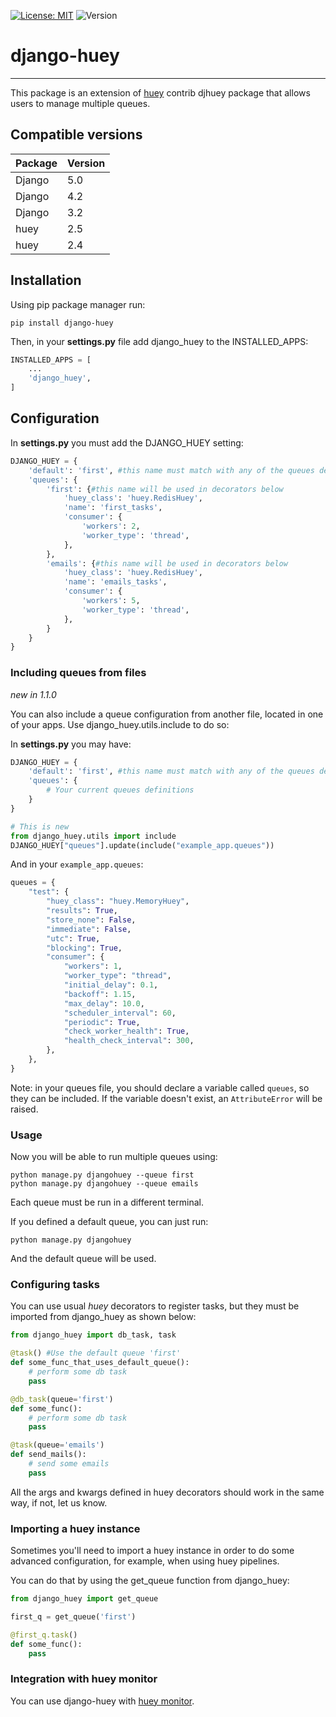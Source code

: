  [![License: MIT](https://img.shields.io/badge/License-MIT-yellow.svg)](https://opensource.org/licenses/MIT) ![Version](https://img.shields.io/badge/version-1.2.0-informational.svg)

# django-huey

***

This package is an extension of [huey](https://github.com/coleifer/huey) contrib djhuey package that allows users to manage multiple queues.

## Compatible versions
| Package     | Version     |
| ----------- | ----------- |
| Django      | 5.0         |
| Django      | 4.2         |
| Django      | 3.2         |
| huey        | 2.5         |
| huey        | 2.4         |

## Installation

Using pip package manager run:
```
pip install django-huey
```

Then, in your **settings.py** file add django_huey to the INSTALLED_APPS:
```python
INSTALLED_APPS = [
	...
    'django_huey',
]
```

## Configuration
In **settings.py** you must add the DJANGO_HUEY setting:
```python
DJANGO_HUEY = {
    'default': 'first', #this name must match with any of the queues defined below.
    'queues': {
        'first': {#this name will be used in decorators below
            'huey_class': 'huey.RedisHuey',  
            'name': 'first_tasks',  
            'consumer': {
                'workers': 2,
                'worker_type': 'thread',
            },
        },
        'emails': {#this name will be used in decorators below
            'huey_class': 'huey.RedisHuey',  
            'name': 'emails_tasks',  
            'consumer': {
                'workers': 5,
                'worker_type': 'thread',
            },
        }
    }
}
```

### Including queues from files
*new in 1.1.0*

You can also include a queue configuration from another file, located in one of your apps.
Use django_huey.utils.include to do so:

In **settings.py** you may have:
```python
DJANGO_HUEY = {
    'default': 'first', #this name must match with any of the queues defined below.
    'queues': {
        # Your current queues definitions
    }
}

# This is new
from django_huey.utils import include
DJANGO_HUEY["queues"].update(include("example_app.queues"))
```

And in your `example_app.queues`:
```python
queues = {
    "test": {
        "huey_class": "huey.MemoryHuey",
        "results": True,
        "store_none": False,
        "immediate": False,
        "utc": True,
        "blocking": True,
        "consumer": {
            "workers": 1,
            "worker_type": "thread",
            "initial_delay": 0.1,
            "backoff": 1.15,
            "max_delay": 10.0,
            "scheduler_interval": 60,
            "periodic": True,
            "check_worker_health": True,
            "health_check_interval": 300,
        },
    },
}
```
Note: in your queues file, you should declare a variable called `queues`, so they can be included. If the variable doesn't exist, an `AttributeError` will be raised.

### Usage
Now you will be able to run multiple queues using:
```
python manage.py djangohuey --queue first
python manage.py djangohuey --queue emails
```
Each queue must be run in a different terminal.

If you defined a default queue, you can just run:
```
python manage.py djangohuey
```
And the default queue will be used.


### Configuring tasks
You can use usual *huey* decorators to register tasks, but they must be imported from django_huey as shown below:

```python
from django_huey import db_task, task

@task() #Use the default queue 'first'
def some_func_that_uses_default_queue():
    # perform some db task
    pass

@db_task(queue='first')
def some_func():
    # perform some db task
    pass

@task(queue='emails')
def send_mails():
	# send some emails
    pass
```

All the args and kwargs defined in huey decorators should work in the same way, if not, let us know.

### Importing a huey instance
Sometimes you'll need to import a huey instance in order to do some advanced configuration, for example, when using huey pipelines.

You can do that by using the get_queue function from django_huey:
```python
from django_huey import get_queue

first_q = get_queue('first')

@first_q.task()
def some_func():
    pass
```

### Integration with huey monitor
You can use django-huey with [huey monitor](https://github.com/boxine/django-huey-monitor).

